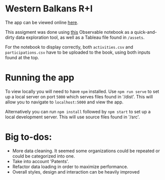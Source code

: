 # Western Balkans R+I

The app can be viewed online [here](http://juanfelipegomez.com/balkans/).

This assigment was done using [this](https://observablehq.com/@jfcali/exploration) Observable notebook as a quick-and-dirty data exploration tool, as well as a Tableau file found in `/assets`.

For the notebook to display correctly, both `activities.csv` and `participations.csv` have to be uploaded to the book, using both inputs found at the top.

# Running the app

To view locally you will need to have `npm` installed. Use `npm run serve` to set up a local server on port `5000` which serves files found in '/dist'. This will allow you to navigate to `localhost:5000` and view the app.

Alternatively you can run `npm install` followed by `npm start` to set up a local development server. This will use source files found in '/src'.

# Big to-dos:

- More data cleaning. It seemed some organizations could be repeated or could be categorized into one.
- Take into account 'Patents'.
- Refactor data loading in order to maximize performance.
- Overall styles, design and interaction can be heavily improved
